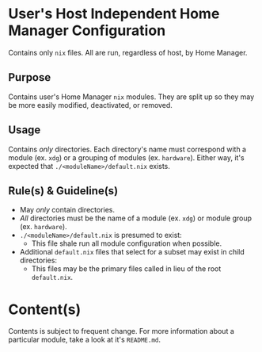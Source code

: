 # User's Host Independent Home Manager Configuration

Contains only `nix` files. All are run, regardless of host, by Home Manager.

## Purpose

Contains user's Home Manager `nix` modules. They are split up so they may be more easily modified, deactivated, or removed.

## Usage

Contains *only* directories. Each directory's name must correspond with a module (ex. `xdg`) or a grouping of modules (ex. `hardware`). Either way, it's expected that `./<moduleName>/default.nix` exists.

## Rule(s) & Guideline(s)

- May *only* contain directories.
- *All* directories must be the name of a module (ex. `xdg`) or module group (ex. `hardware`).
- `./<moduleName>/default.nix` is presumed to exist:
   - This file shale run all module configuration when possible.
- Additional `default.nix` files that select for a subset may exist in child directories:
   - This files may be the primary files called in lieu of the root `default.nix`.

# Content(s)

Contents is subject to frequent change. For more information about a particular module, take a look at it's `README.md`.


